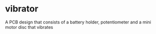 # vibrator
A PCB design that consists of a battery holder, potentiometer and a mini motor disc that vibrates
